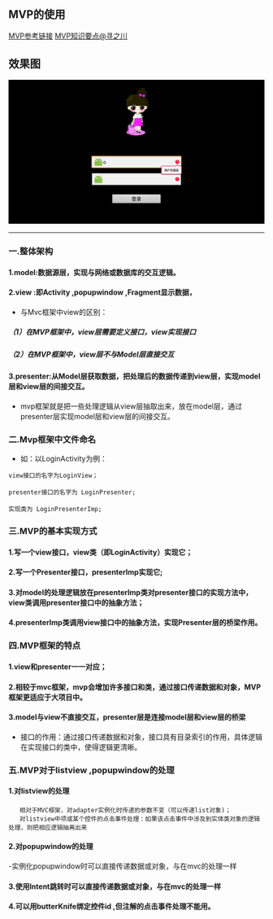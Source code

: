 MVP的使用
------
[MVP参考链接](http://www.2cto.com/kf/201603/496355.html)
[MVP知识要点@寻之川](http://note.youdao.com/share/?id=d1e77e62e083ed32482204f5c070084a&type=note#/)

效果图
---
![MVP实现的登录界面](https://github.com/ly931126/LoginMVP/blob/master/device-2017-08-13-140205.png)


---
### 一.整体架构
#### 1.model:数据源层，实现与网络或数据库的交互逻辑。
#### 2.view :即Activity ,popupwindow ,Fragment显示数据，
- 与Mvc框架中view的区别：
##### （1）在MVP框架中，view层需要定义接口，view实现接口
##### （2）在MVP框架中，view层不与Model层直接交互
#### 3.presenter:从Model层获取数据，把处理后的数据传递到view层，实现model层和view层的间接交互。
  - mvp框架就是把一些处理逻辑从view层抽取出来，放在model层，通过presenter层实现model层和view层的间接交互。
### 二.Mvp框架中文件命名
- 如：以LoginActivity为例：
```
view接口的名字为LoginView；

presenter接口的名字为 LoginPresenter;

实现类为 LoginPresenterImp;
```
### 三.MVP的基本实现方式
#### 1.写一个view接口，view类（即LoginActivity）实现它；
#### 2.写一个Presenter接口，presenterImp实现它;
#### 3.对model的处理逻辑放在presenterImp类对presenter接口的实现方法中，view类调用presenter接口中的抽象方法；
#### 4.presenterImp类调用view接口中的抽象方法，实现Presenter层的桥梁作用。

### 四.MVP框架的特点
#### 1.view和presenter一一对应；
#### 2.相较于mvc框架，mvp会增加许多接口和类，通过接口传递数据和对象，MVP框架更适应于大项目中。
#### 3.model与view不直接交互，presenter层是连接model层和view层的桥梁
- 接口的作用：通过接口传递数据和对象，接口具有目录索引的作用，具体逻辑在实现接口的类中，使得逻辑更清晰。

### 五.MVP对于listview ,popupwindow的处理
#### 1.对listview的处理
```
   相对于MVC框架，对adapter实例化时传递的参数不变（可以传递list对象)；
   对listview中项或某个控件的点击事件处理：如果该点击事件中涉及到实体类对象的逻辑处理，则把相应逻辑抽离出来
```
#### 2.对popupwindow的处理
  -实例化popupwindow时可以直接传递数据或对象，与在mvc的处理一样
#### 3.使用Intent跳转时可以直接传递数据或对象，与在mvc的处理一样
#### 4.可以用butterKnife绑定控件id ,但注解的点击事件处理不能用。